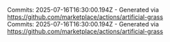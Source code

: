 Commits: 2025-07-16T16:30:00.194Z - Generated via https://github.com/marketplace/actions/artificial-grass
<br>
Commits: 2025-07-16T16:30:00.194Z - Generated via https://github.com/marketplace/actions/artificial-grass
<br>
